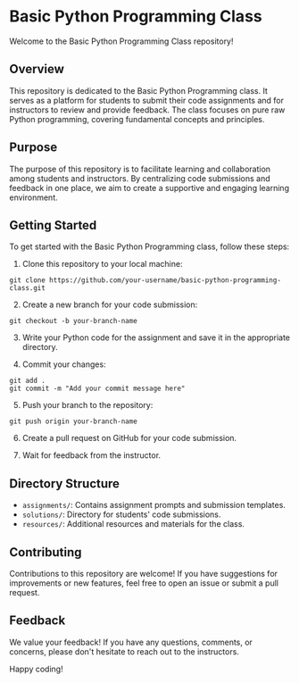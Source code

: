 # Basic Python Programming Class

Welcome to the Basic Python Programming Class repository!

## Overview
This repository is dedicated to the Basic Python Programming class. It serves as a platform for students to submit their code assignments and for instructors to review and provide feedback. The class focuses on pure raw Python programming, covering fundamental concepts and principles.

## Purpose
The purpose of this repository is to facilitate learning and collaboration among students and instructors. By centralizing code submissions and feedback in one place, we aim to create a supportive and engaging learning environment.

## Getting Started
To get started with the Basic Python Programming class, follow these steps:

1. Clone this repository to your local machine:
```
git clone https://github.com/your-username/basic-python-programming-class.git
```

2. Create a new branch for your code submission:
```
git checkout -b your-branch-name
```

3. Write your Python code for the assignment and save it in the appropriate directory.

4. Commit your changes:
```
git add .
git commit -m "Add your commit message here"
```

5. Push your branch to the repository:
```
git push origin your-branch-name
```

6. Create a pull request on GitHub for your code submission.

7. Wait for feedback from the instructor.

## Directory Structure
- `assignments/`: Contains assignment prompts and submission templates.
- `solutions/`: Directory for students' code submissions.
- `resources/`: Additional resources and materials for the class.

## Contributing
Contributions to this repository are welcome! If you have suggestions for improvements or new features, feel free to open an issue or submit a pull request.

## Feedback
We value your feedback! If you have any questions, comments, or concerns, please don't hesitate to reach out to the instructors.

Happy coding!
